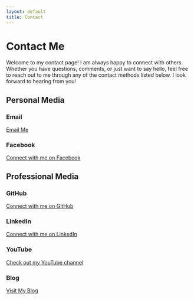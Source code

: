 ```yaml
---
layout: default
title: Contact
---
```


# Contact Me
Welcome to my contact page! 
I am always happy to connect with others. 
Whether you have questions, comments, or just want to say hello, feel free to reach out to me through any of the contact methods listed below. 
I look forward to hearing from you!



## Personal Media

### Email  
<a href="mailto:mazarakiseug@gmail.com">
  <i class="fas fa-envelope"></i> Email Me
</a>

### Facebook 
<a href="https://www.facebook.com/eugeniosmaza" target="_blank">
  <i class="fab fa-facebook-f"></i> Connect with me on Facebook
</a>

## Professional Media

### GitHub
<a href="https://github.com/EMazarakis" target="_blank">
  <i class="fab fa-github"></i> Connect with me on GitHub
</a>

### LinkedIn
<a href="https://www.linkedin.com/in/eugene-mazarakis/" target="_blank">
  <i class="fab fa-linkedin"></i> Connect with me on LinkedIn
</a>

### YouTube
<a href="https://www.youtube.com/channel/UCyyA04JdqnbClje58REOtoA" target="_blank">
  <i class="fab fa-youtube"></i> Check out my YouTube channel
</a>

### Blog
<a href="https://the-1nf0rmant.blogspot.com/" target="_blank">
  <i class="fas fa-blog"></i> Visit My Blog
</a>
